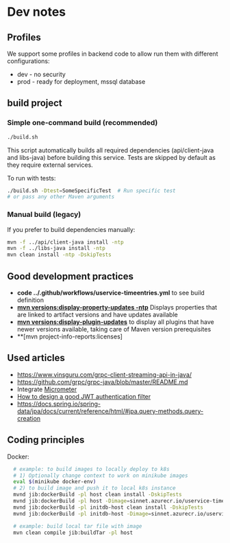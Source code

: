 # Dev notes

## Profiles
We support some profiles in backend code to allow run them with different configurations:
- dev - no security
- prod - ready for deployment, mssql database

## build project

### Simple one-command build (recommended)
```bash
./build.sh
```
This script automatically builds all required dependencies (api/client-java and libs-java) before building this service. Tests are skipped by default as they require external services.

To run with tests:
```bash
./build.sh -Dtest=SomeSpecificTest  # Run specific test
# or pass any other Maven arguments
```

### Manual build (legacy)
If you prefer to build dependencies manually:
```bash
mvn -f ../api/client-java install -ntp
mvn -f ../libs-java install -ntp
mvn clean install -ntp -DskipTests
```

## Good development practices
- **code ../.github/workflows/uservice-timeentries.yml** to see build definition
- **[mvn versions:display-property-updates -ntp](https://www.mojohaus.org/versions/versions-maven-plugin/display-property-updates-mojo.html)** Displays properties that are linked to artifact versions and have updates available
- **[mvn versions:display-plugin-updates](https://www.mojohaus.org/versions-maven-plugin/display-plugin-updates-mojo.html)** to display all plugins that have newer versions available, taking care of Maven version prerequisites
- **[mvn project-info-reports:licenses]

## Used articles
- https://www.vinsguru.com/grpc-client-streaming-api-in-java/
- https://github.com/grpc/grpc-java/blob/master/README.md
- Integrate [Micrometer](https://developer.ibm.com/technologies/java/tutorials/monitor-spring-boot-microservices/)
- [How to design a good JWT authentication filter](https://stackoverflow.com/questions/41975045/how-to-design-a-good-jwt-authentication-filter)
- https://docs.spring.io/spring-data/jpa/docs/current/reference/html/#jpa.query-methods.query-creation

## Coding principles

Docker:
```bash
  # example: to build images to locally deploy to k8s
  # 1) Optionally change context to work on minikube images
  eval $(minikube docker-env)
  # 2) to build image and push it to local k8s instance
  mvnd jib:dockerBuild -pl host clean install -DskipTests
  mvnd jib:dockerBuild -pl host -Dimage=sinnet.azurecr.io/uservice-timeentries-host:latest
  mvnd jib:dockerBuild -pl initdb-host clean install -DskipTests
  mvnd jib:dockerBuild -pl initdb-host -Dimage=sinnet.azurecr.io/uservice-timeentries-initdb

  # example: build local tar file with image
  mvn clean compile jib:buildTar -pl host
```

